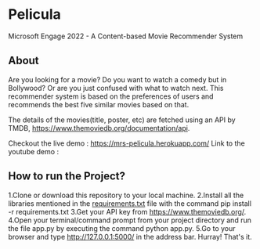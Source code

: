 # Pelicula

Microsoft Engage 2022 - A Content-based Movie Recommender System 

## About
Are you looking for a movie? Do you want to watch a comedy but in Bollywood? Or are you just confused with what to watch next. This recommender system is based on the preferences of users and recommends the best five similar movies based on that.

The details of the movies(title, poster, etc) are fetched using an API by TMDB, https://www.themoviedb.org/documentation/api.

Checkout the live demo : https://mrs-pelicula.herokuapp.com/
Link to the youtube demo : 

## How to run the Project?
1.Clone or download this repository to your local machine.
2.Install all the libraries mentioned in the [requirements.txt](requirements.txt) file with the command pip install -r requirements.txt
3.Get your API key from https://www.themoviedb.org/.
4.Open your terminal/command prompt from your project directory and run the file app.py by executing the command python app.py.
5.Go to your browser and type http://127.0.0.1:5000/ in the address bar.
Hurray! That's it.
